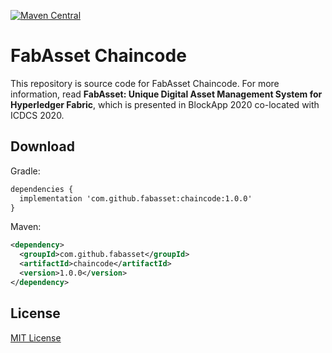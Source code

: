 [![Maven Central](https://img.shields.io/maven-central/v/com.github.fabasset/chaincode.svg?label=Maven%20Central)](https://search.maven.org/search?q=g:%22com.github.fabasset%22%20AND%20a:%22chaincode%22)

# FabAsset Chaincode

This repository is source code for FabAsset Chaincode.
For more information, read **FabAsset: Unique Digital Asset Management System for Hyperledger Fabric**, which is presented in BlockApp 2020 co-located with ICDCS 2020.

## Download

Gradle:

```xml
dependencies {
  implementation 'com.github.fabasset:chaincode:1.0.0'
}
```

Maven:

```xml
<dependency>
  <groupId>com.github.fabasset</groupId>
  <artifactId>chaincode</artifactId>
  <version>1.0.0</version>
</dependency>
```

## License

[MIT License](LICENSE)